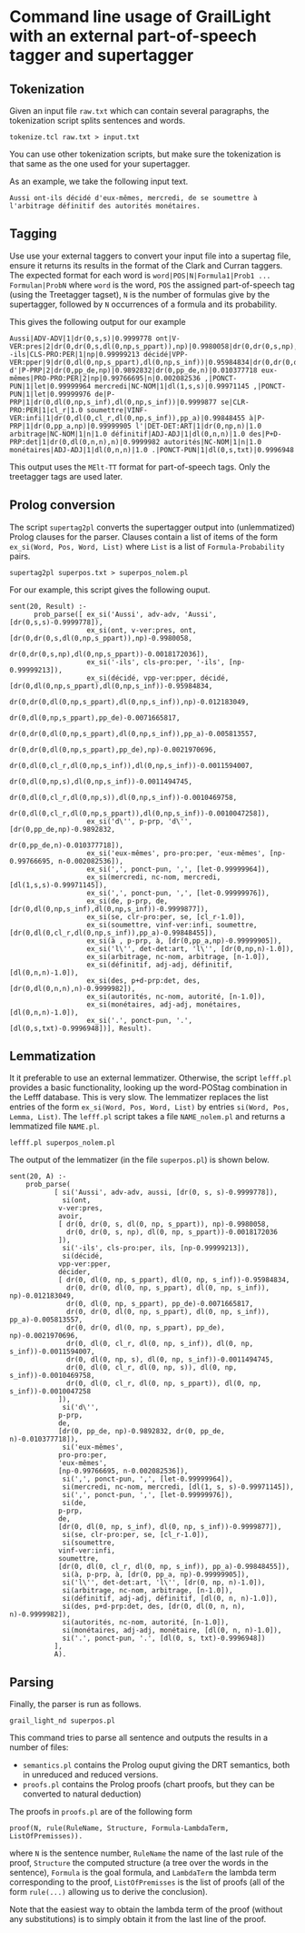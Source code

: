 # Command line usage of GrailLight with an external part-of-speech tagger and supertagger

## Tokenization

Given an input file `raw.txt` which can contain several paragraphs, the tokenization script splits sentences and words.

```
tokenize.tcl raw.txt > input.txt
```

You can use other tokenization scripts, but make sure the tokenization is that same as the one used for your supertagger.

As an example, we take the following input text.

```
Aussi ont-ils décidé d'eux-mêmes, mercredi, de se soumettre à l'arbitrage définitif des autorités monétaires.
```

## Tagging

Use use your external taggers to convert your input file into a supertag file, ensure it returns its results in the format of the Clark and Curran taggers.
The expected format for each word is `word|POS|N|Formula1|Prob1 ... Formulan|ProbN` where `word` is the word, `POS` the assigned part-of-speech tag (using the Treetagger tagset), `N` is the number of formulas give
by the supertagger, followed by `N` occurrences of a formula and its probability.

This gives the following output for our example

```
Aussi|ADV-ADV|1|dr(0,s,s)|0.9999778 ont|V-VER:pres|2|dr(0,dr(0,s,dl(0,np,s_ppart)),np)|0.9980058|dr(0,dr(0,s,np),dl(0,np,s_ppart))|0.0018172036 -ils|CLS-PRO:PER|1|np|0.99999213 décidé|VPP-VER:pper|9|dr(0,dl(0,np,s_ppart),dl(0,np,s_inf))|0.95984834|dr(0,dr(0,dl(0,np,s_ppart),dl(0,np,s_inf)),np)|0.012183049|dr(0,dl(0,np,s_ppart),pp_de)|0.0071665817|dr(0,dr(0,dl(0,np,s_ppart),dl(0,np,s_inf)),pp_a)|0.005813557|dr(0,dr(0,dl(0,np,s_ppart),pp_de),np)|0.0021970696|dr(0,dl(0,cl_r,dl(0,np,s_inf)),dl(0,np,s_inf))|0.0011594007|dr(0,dl(0,np,s),dl(0,np,s_inf))|0.0011494745|dr(0,dl(0,cl_r,dl(0,np,s)),dl(0,np,s_inf))|0.0010469758|dr(0,dl(0,cl_r,dl(0,np,s_ppart)),dl(0,np,s_inf))|0.0010047258 d'|P-PRP|2|dr(0,pp_de,np)|0.9892832|dr(0,pp_de,n)|0.010377718 eux-mêmes|PRO-PRO:PER|2|np|0.99766695|n|0.002082536 ,|PONCT-PUN|1|let|0.99999964 mercredi|NC-NOM|1|dl(1,s,s)|0.99971145 ,|PONCT-PUN|1|let|0.99999976 de|P-PRP|1|dr(0,dl(0,np,s_inf),dl(0,np,s_inf))|0.9999877 se|CLR-PRO:PER|1|cl_r|1.0 soumettre|VINF-VER:infi|1|dr(0,dl(0,cl_r,dl(0,np,s_inf)),pp_a)|0.99848455 à|P-PRP|1|dr(0,pp_a,np)|0.99999905 l'|DET-DET:ART|1|dr(0,np,n)|1.0 arbitrage|NC-NOM|1|n|1.0 définitif|ADJ-ADJ|1|dl(0,n,n)|1.0 des|P+D-PRP:det|1|dr(0,dl(0,n,n),n)|0.9999982 autorités|NC-NOM|1|n|1.0 monétaires|ADJ-ADJ|1|dl(0,n,n)|1.0 .|PONCT-PUN|1|dl(0,s,txt)|0.9996948
```

This output uses the `MElt-TT` format for part-of-speech tags. Only the treetagger tags are used later.

## Prolog conversion

The script `supertag2pl` converts the supertagger output into (unlemmatized) Prolog clauses for the parser. 
Clauses contain a list of items of the form `ex_si(Word, Pos, Word, List)` where `List` is a list of `Formula-Probability` pairs.

```
supertag2pl superpos.txt > superpos_nolem.pl
```

For our example, this script gives the following ouput.

```
sent(20, Result) :-
      prob_parse([ ex_si('Aussi', adv-adv, 'Aussi', [dr(0,s,s)-0.9999778]),
                   ex_si(ont, v-ver:pres, ont, [dr(0,dr(0,s,dl(0,np,s_ppart)),np)-0.9980058,
	                                        dr(0,dr(0,s,np),dl(0,np,s_ppart))-0.0018172036]),
                   ex_si('-ils', cls-pro:per, '-ils', [np-0.99999213]),
                   ex_si(décidé, vpp-ver:pper, décidé, [dr(0,dl(0,np,s_ppart),dl(0,np,s_inf))-0.95984834,
                                                        dr(0,dr(0,dl(0,np,s_ppart),dl(0,np,s_inf)),np)-0.012183049,
                                                        dr(0,dl(0,np,s_ppart),pp_de)-0.0071665817,
                                                        dr(0,dr(0,dl(0,np,s_ppart),dl(0,np,s_inf)),pp_a)-0.005813557,
                                                        dr(0,dr(0,dl(0,np,s_ppart),pp_de),np)-0.0021970696,
                                                        dr(0,dl(0,cl_r,dl(0,np,s_inf)),dl(0,np,s_inf))-0.0011594007,
                                                        dr(0,dl(0,np,s),dl(0,np,s_inf))-0.0011494745,
                                                        dr(0,dl(0,cl_r,dl(0,np,s)),dl(0,np,s_inf))-0.0010469758,
                                                        dr(0,dl(0,cl_r,dl(0,np,s_ppart)),dl(0,np,s_inf))-0.0010047258]),
                   ex_si('d\'', p-prp, 'd\'', [dr(0,pp_de,np)-0.9892832,
                                               dr(0,pp_de,n)-0.010377718]),
                   ex_si('eux-mêmes', pro-pro:per, 'eux-mêmes', [np-0.99766695, n-0.002082536]),
                   ex_si(',', ponct-pun, ',', [let-0.99999964]),
                   ex_si(mercredi, nc-nom, mercredi, [dl(1,s,s)-0.99971145]),
                   ex_si(',', ponct-pun, ',', [let-0.99999976]),
                   ex_si(de, p-prp, de, [dr(0,dl(0,np,s_inf),dl(0,np,s_inf))-0.9999877]),
                   ex_si(se, clr-pro:per, se, [cl_r-1.0]),
                   ex_si(soumettre, vinf-ver:infi, soumettre, [dr(0,dl(0,cl_r,dl(0,np,s_inf)),pp_a)-0.99848455]),
                   ex_si(à , p-prp, à, [dr(0,pp_a,np)-0.99999905]),
                   ex_si('l\'', det-det:art, 'l\'', [dr(0,np,n)-1.0]),
                   ex_si(arbitrage, nc-nom, arbitrage, [n-1.0]),
                   ex_si(définitif, adj-adj, définitif, [dl(0,n,n)-1.0]),
                   ex_si(des, p+d-prp:det, des, [dr(0,dl(0,n,n),n)-0.9999982]),
                   ex_si(autorités, nc-nom, autorité, [n-1.0]),
                   ex_si(monétaires, adj-adj, monétaires, [dl(0,n,n)-1.0]),
                   ex_si('.', ponct-pun, '.', [dl(0,s,txt)-0.9996948])], Result).
```

## Lemmatization

It it preferable to use an external lemmatizer. Otherwise, the script `lefff.pl` provides a basic functionality, looking up the word-POStag combination in the Lefff database. This is very slow.
The lemmatizer replaces the list entries of the form `ex_si(Word, Pos, Word, List)` by entries `si(Word, Pos, Lemma, List)`.
The `lefff.pl` script takes a file `NAME_nolem.pl` and returns a lemmatized file `NAME.pl`.

```
lefff.pl superpos_nolem.pl
```

The output of the lemmatizer (in the file `superpos.pl`) is shown below.

```
sent(20, A) :-
	prob_parse(
		   [ si('Aussi', adv-adv, aussi, [dr(0, s, s)-0.9999778]),
		     si(ont,
			v-ver:pres,
			avoir,			
			[ dr(0, dr(0, s, dl(0, np, s_ppart)), np)-0.9980058,
			  dr(0, dr(0, s, np), dl(0, np, s_ppart))-0.0018172036
			]),
		     si('-ils', cls-pro:per, ils, [np-0.99999213]),
		     si(décidé,
			vpp-ver:pper,
			décider,			
			[ dr(0, dl(0, np, s_ppart), dl(0, np, s_inf))-0.95984834,
			  dr(0, dr(0, dl(0, np, s_ppart), dl(0, np, s_inf)), np)-0.012183049,
			  dr(0, dl(0, np, s_ppart), pp_de)-0.0071665817,
			  dr(0, dr(0, dl(0, np, s_ppart), dl(0, np, s_inf)), pp_a)-0.005813557,
			  dr(0, dr(0, dl(0, np, s_ppart), pp_de), np)-0.0021970696,
			  dr(0, dl(0, cl_r, dl(0, np, s_inf)), dl(0, np, s_inf))-0.0011594007,
			  dr(0, dl(0, np, s), dl(0, np, s_inf))-0.0011494745,
			  dr(0, dl(0, cl_r, dl(0, np, s)), dl(0, np, s_inf))-0.0010469758,
			  dr(0, dl(0, cl_r, dl(0, np, s_ppart)), dl(0, np, s_inf))-0.0010047258
			]),
		     si('d\'',
			p-prp,
			de,
			[dr(0, pp_de, np)-0.9892832, dr(0, pp_de, n)-0.010377718]),
		     si('eux-mêmes',
			pro-pro:per,
			'eux-mêmes',
			[np-0.99766695, n-0.002082536]),
		     si(',', ponct-pun, ',', [let-0.99999964]),
		     si(mercredi, nc-nom, mercredi, [dl(1, s, s)-0.99971145]),
		     si(',', ponct-pun, ',', [let-0.99999976]),
		     si(de,
			p-prp,
			de,
			[dr(0, dl(0, np, s_inf), dl(0, np, s_inf))-0.9999877]),
		     si(se, clr-pro:per, se, [cl_r-1.0]),
		     si(soumettre,
			vinf-ver:infi,
			soumettre,
			[dr(0, dl(0, cl_r, dl(0, np, s_inf)), pp_a)-0.99848455]),
		     si(à, p-prp, à, [dr(0, pp_a, np)-0.99999905]),
		     si('l\'', det-det:art, 'l\'', [dr(0, np, n)-1.0]),
		     si(arbitrage, nc-nom, arbitrage, [n-1.0]),
		     si(définitif, adj-adj, définitif, [dl(0, n, n)-1.0]),
		     si(des, p+d-prp:det, des, [dr(0, dl(0, n, n), n)-0.9999982]),
		     si(autorités, nc-nom, autorité, [n-1.0]),
		     si(monétaires, adj-adj, monétaire, [dl(0, n, n)-1.0]),
		     si('.', ponct-pun, '.', [dl(0, s, txt)-0.9996948])
		   ],
		   A).
```

## Parsing

Finally, the parser is run as follows.

```
grail_light_nd superpos.pl
```

This command tries to parse all sentence and outputs the results in a number of files:
- `semantics.pl` contains the Prolog ouput giving the DRT semantics, both in unreduced and reduced versions.
- `proofs.pl` contains the Prolog proofs (chart proofs, but they can be converted to natural deduction)

The proofs in `proofs.pl` are of the following form

```
proof(N, rule(RuleName, Structure, Formula-LambdaTerm, ListOfPremisses)).
```

where `N` is the sentence number, `RuleName` the name of the last rule of the proof, `Structure` the computed structure (a tree over the words in the sentence), `Formula` is the goal formula, and `LambdaTerm` the lambda term corresponding to the proof, `ListOfPremisses` is the list of proofs (all of the form `rule(...)` allowing us to derive the conclusion).

Note that the easiest way to obtain the lambda term of the proof (without any substitutions) is to simply obtain it from the last line of the proof.
